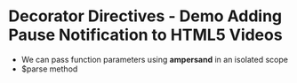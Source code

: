 # Decorator Directives - Demo Adding Pause Notification to HTML5 Videos

- We can pass function parameters using **ampersand** in an isolated scope
- $parse method